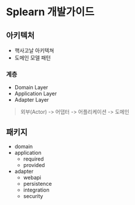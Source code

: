 # Splearn 개발가이드

## 아키텍처
- 핵사고날 아키텍쳐
- 도메인 모델 패턴

### 계층
- Domain Layer
- Application Layer
- Adapter Layer

> 외부(Actor) -> 어댑터 -> 어플리케이션 -> 도메인

## 패키지
- domain
- application
  - required
  - provided
- adapter
  - webapi
  - persistence
  - integration
  - security

